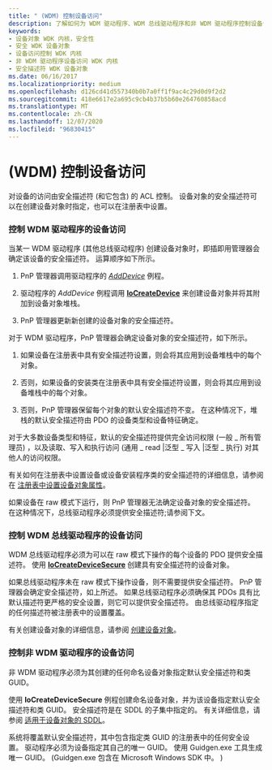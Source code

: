 ```yaml
---
title: " (WDM) 控制设备访问"
description: 了解如何为 WDM 驱动程序、WDM 总线驱动程序和非 WDM 驱动程序控制设备访问。 对设备的访问由安全描述符控制。
keywords:
- 设备对象 WDK 内核，安全性
- 安全 WDK 设备对象
- 设备访问控制 WDK 内核
- 非 WDM 驱动程序设备访问 WDK 内核
- 安全描述符 WDK 设备对象
ms.date: 06/16/2017
ms.localizationpriority: medium
ms.openlocfilehash: d126cd41d557340b0b7a0ff1f9ac4c29d0d9f2d2
ms.sourcegitcommit: 418e6617e2a695c9cb4b37b5b60e264760858acd
ms.translationtype: MT
ms.contentlocale: zh-CN
ms.lasthandoff: 12/07/2020
ms.locfileid: "96830415"
---
```

# <a name="controlling-device-access-wdm"></a> (WDM) 控制设备访问





对设备的访问由安全描述符 (和它包含) 的 ACL 控制。 设备对象的安全描述符可以在创建设备对象时指定，也可以在注册表中设置。

### <a name="controlling-device-access-for-wdm-drivers"></a>控制 WDM 驱动程序的设备访问

当某一 WDM 驱动程序 (其他总线驱动程序) 创建设备对象时，即插即用管理器会确定该设备的安全描述符。 运算顺序如下所示。

1.  PnP 管理器调用驱动程序的 [*AddDevice*](/windows-hardware/drivers/ddi/wdm/nc-wdm-driver_add_device) 例程。

2.  驱动程序的 *AddDevice* 例程调用 [**IoCreateDevice**](/windows-hardware/drivers/ddi/wdm/nf-wdm-iocreatedevice) 来创建设备对象并将其附加到设备对象堆栈。

3.  PnP 管理器更新新创建的设备对象的安全描述符。

对于 WDM 驱动程序，PnP 管理器会确定设备对象的安全描述符，如下所示。

1.  如果设备在注册表中具有安全描述符设置，则会将其应用到设备堆栈中的每个对象。

2.  否则，如果设备的安装类在注册表中具有安全描述符设置，则会将其应用到设备堆栈中的每个对象。

3.  否则，PnP 管理器保留每个对象的默认安全描述符不变。 在这种情况下，堆栈的默认安全描述符由 PDO 的设备类型和设备特征确定。

对于大多数设备类型和特征，默认的安全描述符提供完全访问权限 (一般 \_ 所有管理员) ，以及读取、写入和执行访问 (通用 \_ read |泛型 \_ 写入 |泛型 \_ 执行) 对其他人的访问权限。

有关如何在注册表中设置设备或设备安装程序类的安全描述符的详细信息，请参阅在 [注册表中设置设备对象属性](setting-device-object-properties-in-the-registry.md)。

如果设备在 raw 模式下运行，则 PnP 管理器无法确定设备对象的安全描述符。 在这种情况下，总线驱动程序必须提供安全描述符;请参阅下文。

### <a name="controlling-device-access-for-wdm-bus-drivers"></a>控制 WDM 总线驱动程序的设备访问

WDM 总线驱动程序必须为可以在 raw 模式下操作的每个设备的 PDO 提供安全描述符。 使用 [**IoCreateDeviceSecure**](/windows-hardware/drivers/ddi/wdmsec/nf-wdmsec-wdmlibiocreatedevicesecure) 创建具有安全描述符的设备对象。

如果总线驱动程序未在 raw 模式下操作设备，则不需要提供安全描述符。 PnP 管理器会确定安全描述符，如上所述。 如果总线驱动程序必须确保其 PDOs 具有比默认描述符更严格的安全设置，则它可以提供安全描述符。 由总线驱动程序指定的任何描述符被注册表中的设置覆盖。

有关创建设备对象的详细信息，请参阅 [创建设备对象](creating-a-device-object.md)。

### <a name="controlling-device-access-for-non-wdm-drivers"></a>控制非 WDM 驱动程序的设备访问

非 WDM 驱动程序必须为其创建的任何命名设备对象指定默认安全描述符和类 GUID。

使用 **IoCreateDeviceSecure** 例程创建命名设备对象，并为该设备指定默认安全描述符和类 GUID。 安全描述符是在 SDDL 的子集中指定的。 有关详细信息，请参阅 [适用于设备对象的 SDDL](sddl-for-device-objects.md)。

系统将覆盖默认安全描述符，其中包含指定类 GUID 的注册表中的任何安全设置。 驱动程序必须为设备指定其自己的唯一 GUID。 使用 Guidgen.exe 工具生成唯一 GUID。  (Guidgen.exe 包含在 Microsoft Windows SDK 中。 ) 

 

